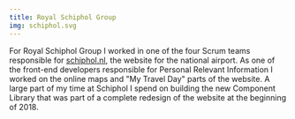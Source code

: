 ```yaml
---
title: Royal Schiphol Group
img: schiphol.svg
---
```


For Royal Schiphol Group I worked in one of the four Scrum teams responsible for [schiphol.nl](https://www.schiphol.nl), the website for the national airport. As one of the front-end developers responsible for Personal Relevant Information I worked on the online maps and "My Travel Day" parts of the website.
A large part of my time at Schiphol I spend on building the new Component Library that was part of a complete redesign of the website at the beginning of 2018.
